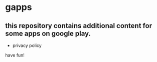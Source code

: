 # gapps

## this repository contains additional content for some apps on google play.
- privacy policy

have fun!
